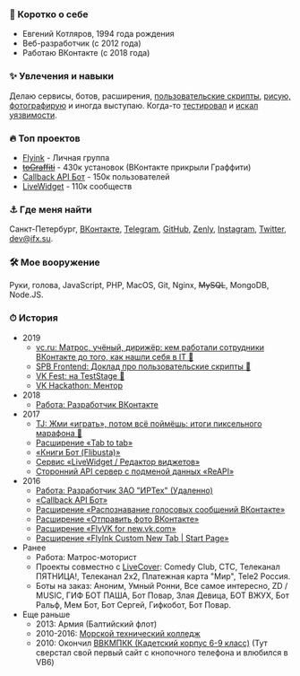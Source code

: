 ### 🧑 Коротко о себе ###
- Евгений Котляров, 1994 года рождения  
- Веб-разработчик (с 2012 года)  
- Работаю ВКонтакте (с 2018 года)  
### ✨ Увлечения и навыки ###
Делаю сервисы, ботов, расширения, [пользовательские скрипты](https://openuserjs.org/users/flyink13), [рисую, фотографирую](https://www.instagram.com/flyink13/) и иногда выступаю. Когда-то [тестировал](https://vk.com/bugtracker?act=reporter&id=61351294) и [искал уязвимости](https://hackerone.com/flyink).  

### 🔥 Топ проектов ###
- [Flyink](https://vk.com/flyink) - Личная группа
- ~~[toGraffiti](https://vk.com/toGraffiti)~~ - 430к установок (ВКонтакте прикрыли Граффити)
- [Callback API Бот](https://vk.com/cbbot) - 150к пользователей
- [LiveWidget](https://vk.com/LiveWidget) - 110к сообществ

### ⚓️ Где меня найти ###
Санкт-Петербург, [ВКонтакте](https://vk.com/eee), [Telegram](https://t.me/flyink), [GitHub](https://github.com/FlyInk13/), [Zenly](https://zen.ly/flyink), [Instagram](https://www.instagram.com/flyink13/), [Twitter](https://twitter.com/flyink13), dev@ifx.su.
### 🛠 Мое вооружение ###
Руки, голова, JavaScript, PHP, MacOS, Git, Nginx, ~~MySQL~~, MongoDB, Node.JS.

### ⏱ История ###
- 2019
  - [vc.ru: Матрос, учёный, дирижёр: кем работали сотрудники ВКонтакте до того, как нашли себя в IT 📰](https://vc.ru/vk/87312-matros-uchenyy-dirizher-kem-rabotali-sotrudniki-vkontakte-do-togo-kak-nashli-sebya-v-it)
  - [SPB Frontend: Доклад про пользовательские скрипты 🎤](https://vk.com/wall-151274014_439)
  - [VK Fest: на TestStage 🎤](https://vk.com/wall-23956131_99382)
  - [VK Hackathon: Ментор](https://vk.com/hackathon)
- 2018
  - [Работа: Разработчик ВКонтакте](https://vk.com/team)
- 2017
  - [TJ: Жми «играть», потом всё поймёшь: итоги пиксельного марафона 📰](https://tjournal.ru/flood/43744-zhmi-igrat-potom-vse-poymesh-itogi-pikselnogo-marafona)
  - [Расширение «Tab to tab»](https://vk.cc/9VRwPG)
  - [«Книги Бот (Flibusta)»](https://github.com/FlyInk13/FlibustaBot)
  - [Сервис «LiveWidget / Редактор виджетов»](https://vk.com/LiveWidget)
  - [Сторонний API сервер с подменой данных «ReAPI»](https://github.com/FlyInk13/ReApi/)
- 2016
  - [Работа: Разработчик ЗАО "ИРТех" (Удаленно)](http://www.ir-tech.ru/)
  - [«Callback API Бот»](https://vk.com/cbbot)
  - [Расширение «Распознавание голосовых сообщений ВКонтакте»](https://vk.cc/9VRwMa)
  - [Расширение «Отправить фото ВКонтакте»](https://github.com/FlyInk13/img2vk)
  - [Расширение «FlyVK for new.vk.com»](https://vk.com/flyvk)
  - [Расширение «FlyInk Custom New Tab | Start Page»](https://vk.cc/9VRwJH)
- Ранее
  - Работа: Матрос-моторист 
  - Проекты совместно с [LiveCover](http://vk.com/livecoverstudio): Comedy Club, СТС, Телеканал ПЯТНИЦА!, Телеканал 2х2, Платежная карта "Мир", Tele2 Россия.
  - Боты на заказ: Аноним, Умный Ронни, Все самое интересно, ZD / MUSIC, ГИФ БОТ ПАША, Бот Повар, Злая Девица, БОТ ВЖУХ, Бот Ральф, Мем Бот, Бот Сергей, Гифкобот, Бот Повар.
- Еще раньше
  - 2013: Армия (Балтийский флот)
  - 2010-2016: [Морской технический колледж](https://spbmtc.com/)
  - 2010: Окончил [ВВКМПКК (Кадетский корпус 6-9 класс)](https://vk.cc/auJIpq) (Тут сверстал свой первый сайт с кнопочного телефона и влюбился в VB6)
